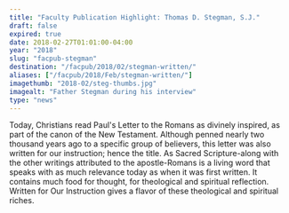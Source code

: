 ```yaml
---
title: "Faculty Publication Highlight: Thomas D. Stegman, S.J."
draft: false
expired: true
date: 2018-02-27T01:01:00-04:00
year: "2018"
slug: "facpub-stegman"
destination: "/facpub/2018/02/stegman-written/"
aliases: ["/facpub/2018/Feb/stegman-written/"]
imagethumb: "2018-02/steg-thumbs.jpg"
imagealt: "Father Stegman during his interview"
type: "news"
---
```


Today, Christians read Paul's Letter to the Romans as divinely inspired, as part of the canon of the New Testament. Although penned nearly two thousand years ago to a specific group of believers, this letter was also written for our instruction; hence the title. As Sacred Scripture-along with the other writings attributed to the apostle-Romans is a living word that speaks with as much relevance today as when it was first written. It contains much food for thought, for theological and spiritual reflection. Written for Our Instruction gives a flavor of these theological and spiritual riches. 
